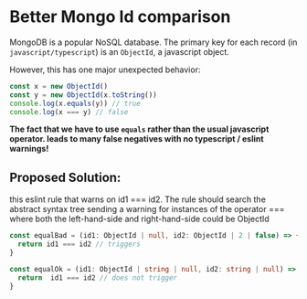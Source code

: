 # Better Mongo Id comparison
MongoDB is a popular NoSQL database.
The primary key for each record (in ```javascript/typescript```) is an ``ObjectId``, a javascript object. 

However, this has one major unexpected behavior:

```ts 
const x = new ObjectId()
const y = new ObjectId(x.toString())
console.log(x.equals(y)) // true
console.log(x === y) // false

```
<strong>The fact that we have to use ``equals``  rather than the usual javascript  operator. leads to many false negatives with no typescript / eslint warnings!  </strong>

## Proposed Solution:
this eslint rule that warns on id1 === id2. 
The rule should search the abstract syntax tree sending a warning for instances of the operator === where both the left-hand-side and right-hand-side could be ObjectId

```ts 
const equalBad = (id1: ObjectId | null, id2: ObjectId | 2 | false) => {
  return id1 === id2 // triggers
}

const equalOk = (id1: ObjectId | string | null, id2: string | null) => {
  return  id1 === id2 // does not trigger
}

```
